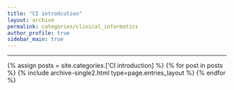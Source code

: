 ```yaml
---
title: "CI introdcution"
layout: archive
permalink: categories/clinical_informatics
author_profile: true
sidebar_main: true
---
```


<!-- 공백이 포함되어 있는 카테고리 이름의 경우 site.categories['a b c'] 이런식으로! -->

***

{% assign posts = site.categories.['CI introduction] %}
{% for post in posts %} {% include archive-single2.html type=page.entries_layout %} {% endfor %}
